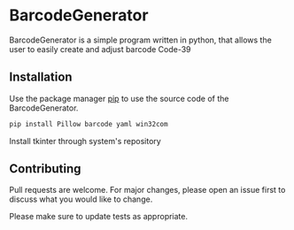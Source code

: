 # BarcodeGenerator

BarcodeGenerator is a simple program written in python, that allows the user to easily create and adjust barcode Code-39

## Installation

Use the package manager [pip](https://pip.pypa.io/en/stable/) to use the source code of the BarcodeGenerator.

```bash
pip install Pillow barcode yaml win32com
```
Install tkinter through system's repository


## Contributing
Pull requests are welcome. For major changes, please open an issue first to discuss what you would like to change.

Please make sure to update tests as appropriate.
